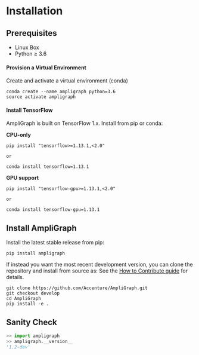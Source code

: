 
# Installation

## Prerequisites

* Linux Box
* Python ≥ 3.6

#### Provision a Virtual Environment

Create and activate a virtual environment (conda)

```
conda create --name ampligraph python=3.6
source activate ampligraph
```

#### Install TensorFlow

AmpliGraph is built on TensorFlow 1.x.
Install from pip or conda:

**CPU-only**

```
pip install "tensorflow>=1.13.1,<2.0"

or 

conda install tensorflow=1.13.1
```

**GPU support**

```
pip install "tensorflow-gpu>=1.13.1,<2.0"

or 

conda install tensorflow-gpu=1.13.1
```


## Install AmpliGraph


Install the latest stable release from pip:

```
pip install ampligraph
```


If instead you want the most recent development version, you can clone the repository
and install from source as: See the [How to Contribute guide](dev.md) for details.

```
git clone https://github.com/Accenture/AmpliGraph.git
git checkout develop
cd AmpliGraph
pip install -e .
```

## Sanity Check

```python
>> import ampligraph
>> ampligraph.__version__
'1.2-dev'
```
